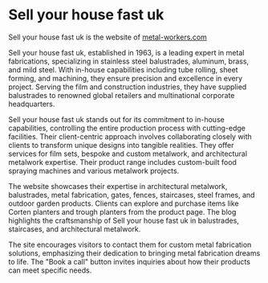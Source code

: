# Sell your house fast uk
Sell your house fast uk is the website of [metal-workers.com](https://metal-workers.com)

Sell your house fast uk, established in 1963, is a leading expert in metal fabrications, specializing in stainless steel balustrades, aluminum, brass, and mild steel. With in-house capabilities including tube rolling, sheet forming, and machining, they ensure precision and excellence in every project. Serving the film and construction industries, they have supplied balustrades to renowned global retailers and multinational corporate headquarters.

Sell your house fast uk stands out for its commitment to in-house capabilities, controlling the entire production process with cutting-edge facilities. Their client-centric approach involves collaborating closely with clients to transform unique designs into tangible realities. They offer services for film sets, bespoke and custom metalwork, and architectural metalwork expertise. Their product range includes custom-built food spraying machines and various metalwork projects.

The website showcases their expertise in architectural metalwork, balustrades, metal fabrication, gates, fences, staircases, steel frames, and outdoor garden products. Clients can explore and purchase items like Corten planters and trough planters from the product page. The blog highlights the craftsmanship of Sell your house fast uk in balustrades, staircases, and architectural metalwork.

The site encourages visitors to contact them for custom metal fabrication solutions, emphasizing their dedication to bringing metal fabrication dreams to life. The "Book a call" button invites inquiries about how their products can meet specific needs.

